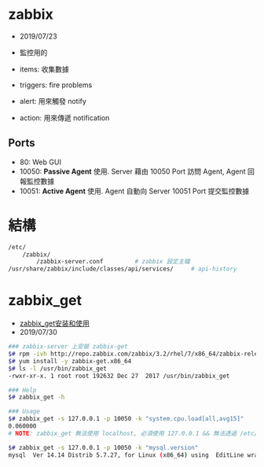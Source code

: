 # zabbix

- 2019/07/23
- 監控用的

- items: 收集數據
- triggers: fire problems
- alert: 用來觸發 notify
- action: 用來傳遞 notification


## Ports

- 80:    Web GUI
- 10050: **Passive Agent** 使用. Server 藉由 10050 Port 訪問 Agent, Agent 回報監控數據
- 10051: **Active Agent** 使用. Agent 自動向 Server 10051 Port 提交監控數據




# 結構

```bash
/etc/
    /zabbix/
        /zabbix-server.conf         # zabbix 設定主檔
/usr/share/zabbix/include/classes/api/services/     # api-history
```


# zabbix_get

- [zabbix_get安装和使用](https://blog.csdn.net/u012062455/article/details/81777079)
- 2019/07/30

```bash
### zabbix-server 上安裝 zabbix-get
$# rpm -ivh http://repo.zabbix.com/zabbix/3.2/rhel/7/x86_64/zabbix-release-3.2-1.el7.noarch.rpm
$# yum install -y zabbix-get.x86_64
$# ls -l /usr/bin/zabbix_get
-rwxr-xr-x. 1 root root 192632 Dec 27  2017 /usr/bin/zabbix_get

### Help
$# zabbix_get -h

### Usage
$# zabbix_get -s 127.0.0.1 -p 10050 -k "system.cpu.load[all,avg15]"
0.060000
# NOTE: zabbix_get 無法使用 localhost, 必須使用 127.0.0.1 && 無法透過 /etc/hosts 來用名稱來解析 IP!!

$# zabbix_get -s 127.0.0.1 -p 10050 -k "mysql.version"
mysql  Ver 14.14 Distrib 5.7.27, for Linux (x86_64) using  EditLine wrapper
```
